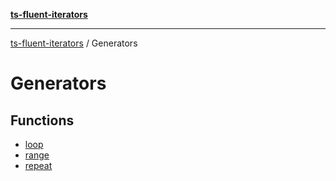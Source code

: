 [**ts-fluent-iterators**](../../../README.md)

---

[ts-fluent-iterators](../../../README.md) / Generators

# Generators

## Functions

- [loop](functions/loop.md)
- [range](functions/range.md)
- [repeat](functions/repeat.md)
